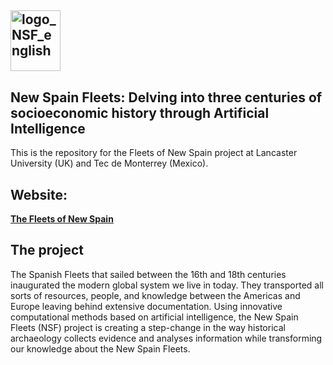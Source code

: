 ## <img width="80" height="97" alt="logo_NSF_english" src="https://github.com/user-attachments/assets/a5b06586-cb7a-4b14-8d00-e32f844d9100" />
## New Spain Fleets: Delving into three centuries of socioeconomic history through Artificial Intelligence
This is the repository for the Fleets of New Spain project at Lancaster University (UK) and Tec de Monterrey (Mexico).
## Website:
[**The Fleets of New Spain**](https://wp.lancs.ac.uk/newspainfleets/?page_id=20&lang=en)
## The project
The Spanish Fleets that sailed between the 16th and 18th centuries inaugurated the modern global system we live in today.
They transported all sorts of resources, people, and knowledge between the Americas and Europe leaving behind extensive documentation.
Using innovative computational methods based on artificial intelligence, the New Spain Fleets (NSF) project is creating a step-change in the way historical archaeology collects evidence and analyses information while transforming our knowledge about the New Spain Fleets.
